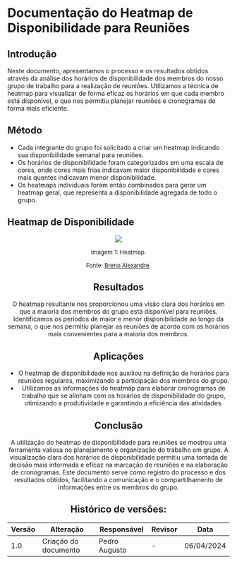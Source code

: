 # Documentação do Heatmap de Disponibilidade para Reuniões

## Introdução
Neste documento, apresentamos o processo e os resultados obtidos através da análise dos horários de disponibilidade dos membros do nosso grupo de trabalho para a realização de reuniões. Utilizamos a técnica de heatmap para visualizar de forma eficaz os horários em que cada membro está disponível, o que nos permitiu planejar reuniões e cronogramas de forma mais eficiente.

## Método
- Cada integrante do grupo foi solicitado a criar um heatmap indicando sua disponibilidade semanal para reuniões.
- Os horários de disponibilidade foram categorizados em uma escala de cores, onde cores mais frias indicavam maior disponibilidade e cores mais quentes indicavam menor disponibilidade.
- Os heatmaps individuais foram então combinados para gerar um heatmap geral, que representa a disponibilidade agregada de todo o grupo.

## Heatmap de Disponibilidade

<center>
<img src="https://raw.githubusercontent.com/Requisitos-de-Software/2024.1-GuardioesDaSaude/69cadef806b297ea29574016b3e8c14ee63b7467/docs/assets/imagem_2024-03-30_102818917.png" style="width:auto"/>

<font size="2"><p style="text-align: center">Imagem 1: Heatmap.</p></font>
  <font size="2"><p style="text-align: center">Fonte: [Breno Alexandre](https://github.com/brenoalexandre0).</p></font>
<center>


## Resultados
O heatmap resultante nos proporcionou uma visão clara dos horários em que a maioria dos membros do grupo está disponível para reuniões. Identificamos os períodos de maior e menor disponibilidade ao longo da semana, o que nos permitiu planejar as reuniões de acordo com os horários mais convenientes para a maioria dos membros.

## Aplicações
- O heatmap de disponibilidade nos auxiliou na definição de horários para reuniões regulares, maximizando a participação dos membros do grupo.
- Utilizamos as informações do heatmap para elaborar cronogramas de trabalho que se alinham com os horários de disponibilidade do grupo, otimizando a produtividade e garantindo a eficiência das atividades.

## Conclusão
A utilização do heatmap de disponibilidade para reuniões se mostrou uma ferramenta valiosa no planejamento e organização do trabalho em grupo. A visualização clara dos horários de disponibilidade permitiu uma tomada de decisão mais informada e eficaz na marcação de reuniões e na elaboração de cronogramas. Este documento serve como registro do processo e dos resultados obtidos, facilitando a comunicação e o compartilhamento de informações entre os membros do grupo.

 ## Histórico de versões:
 
| Versão | Alteração | Responsável | Revisor | Data |
| - | - | - | - | - |
| 1.0 | Criação do documento| Pedro Augusto | - | 06/04/2024|
